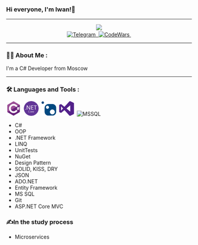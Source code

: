 ### Hi everyone, I'm Iwan!👋

---

<div id="header" align="center">
  <img src="https://media.giphy.com/media/u2pmTWUi0MXjyrMaVj/giphy.gif" width="200"/>
</div>

<div id="badges" align="center">
    <!--<a href="LinkedIn">
    <img src="https://freelogopng.com/images/all_img/1656996409linkedin-symbol.png" title="Telegram" alt="Telegram" width="100" height="100"/>&nbsp;-->
  </a>
  <a href="https://t.me/iwnkrswsky">
    <img src="https://cdn1.iconfinder.com/data/icons/rounded-social-media/512/telegram-1024.png" title="Telegram" alt="Telegram" width="100" height="100"/>&nbsp;
  </a>
 <!-- <a href="https://hh.ru/resume/f055e8d6ff0c3ac1f40039ed1f6842706b4b75">
    <img src="https://upload.wikimedia.org/wikipedia/commons/7/79/HeadHunter_logo.png" title="Hhru" alt="Hhru" width="100" height="100"/>&nbsp;-->
  </a>
    <a href="https://www.codewars.com/users/swmnghpr">
    <img src="https://i.imgur.com/LKAcLYO.png" title="CodeWars" alt="CodeWars" width="100" height="100"/>&nbsp;
  </a>
</div>

---

### :man_technologist: About Me :
I'm a C# Developer from Moscow

---

### :hammer_and_wrench: Languages and Tools :
<div>
  <img src="https://github.com/devicons/devicon/blob/master/icons/csharp/csharp-original.svg" title="C#" alt="Csharp" width="40" height="40"/>&nbsp;
  <img src="https://github.com/devicons/devicon/blob/master/icons/dotnetcore/dotnetcore-original.svg" title="Dotnet" alt="Dotnet" width="40" height="40"/>&nbsp;
  <img src="https://github.com/devicons/devicon/blob/master/icons/nuget/nuget-original.svg" title="Gatsby"  alt="Gatsby" width="40" height="40"/>&nbsp;
  <img src="https://github.com/devicons/devicon/blob/master/icons/visualstudio/visualstudio-plain.svg" title="visualstudio"  alt="visualstudio" width="40" height="40"/>&nbsp;
  <img src="https://peter-whyte.com/wp-content/uploads/2018/08/sql_l_w-1200x1214.png" title="MSSQL" alt="MSSQL" width="40" height="40"/>&nbsp;
</div>

- C#
- OOP
- .NET Framework
- LINQ
- UnitTests
- NuGet
- Design Pattern
- SOLID, KISS, DRY
- JSON
- ADO.NET
- Entity Framework
- MS SQL
- Git
- ASP.NET Core MVC

### ✍️In the study process
- Microservices

<!--
**iwnpr/iwnpr** is a ✨ _special_ ✨ repository because its `README.md` (this file) appears on your GitHub profile.

Here are some ideas to get you started:

- 🔭 I’m currently working on ...
- 🌱 I’m currently learning ...
- 👯 I’m looking to collaborate on ...
- 🤔 I’m looking for help with ...
- 💬 Ask me about ...
- 📫 How to reach me: ...
- 😄 Pronouns: ...
- ⚡ Fun fact: ...
-->
